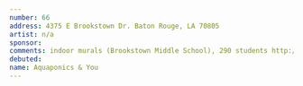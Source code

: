 ```yaml
---
number: 66
address: 4375 E Brookstown Dr. Baton​ ​Rouge,​ ​LA​ ​70805
artist: n/a
sponsor:
comments: indoor murals (Brookstown Middle School), 290 students http://louisianaschools.com/schools/17146#about-our-school
debuted:
name: Aquaponics & You
---
```

